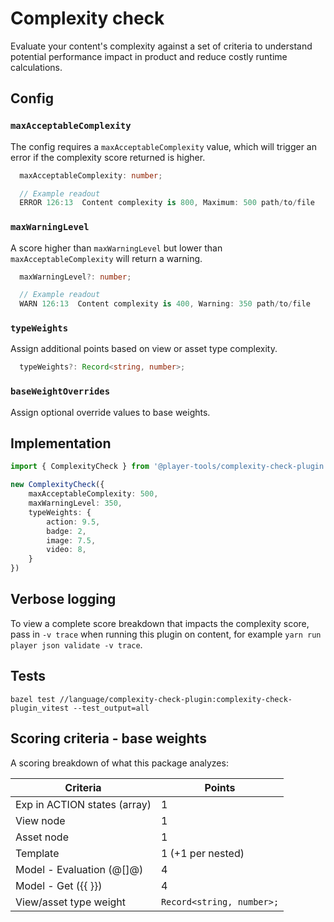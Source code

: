 # Complexity check

Evaluate your content's complexity against a set of criteria to understand potential performance impact in product and reduce costly runtime calculations.

## Config

### `maxAcceptableComplexity`

The config requires a `maxAcceptableComplexity` value, which will trigger an error if the complexity score returned is higher.

```ts
  maxAcceptableComplexity: number;

  // Example readout
  ERROR 126:13  Content complexity is 800, Maximum: 500 path/to/file
```

### `maxWarningLevel`

A score higher than `maxWarningLevel` but lower than `maxAcceptableComplexity` will return a warning.

```ts
  maxWarningLevel?: number;

  // Example readout
  WARN 126:13  Content complexity is 400, Warning: 350 path/to/file
```

### `typeWeights`

Assign additional points based on view or asset type complexity.

```ts
  typeWeights?: Record<string, number>;
```

### `baseWeightOverrides`

Assign optional override values to base weights.

## Implementation

```ts
import { ComplexityCheck } from '@player-tools/complexity-check-plugin';

new ComplexityCheck({
    maxAcceptableComplexity: 500,
    maxWarningLevel: 350,
    typeWeights: {
        action: 9.5,
        badge: 2,
        image: 7.5,
        video: 8,
    }
})
```

## Verbose logging

To view a complete score breakdown that impacts the complexity score, pass in `-v trace` when running this plugin on content, for example `yarn run player json validate -v trace`.

## Tests

`bazel test //language/complexity-check-plugin:complexity-check-plugin_vitest --test_output=all`

## Scoring criteria - base weights

A scoring breakdown of what this package analyzes:

| Criteria                      | Points                                  |
|-------------------------------|-----------------------------------------|
| Exp in ACTION states (array)  | 1                                       |
| View node                     | 1                                       |
| Asset node                    | 1                                       |
| Template                      | 1 (+1 per nested)                       |
| Model - Evaluation (@[]@)     | 4                                       |
| Model - Get ({{ }})           | 4                                       |
| View/asset type weight        | `Record<string, number>;`               |
